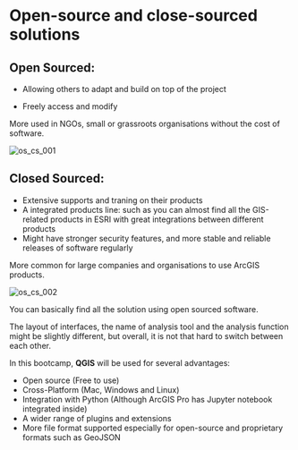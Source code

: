 # Open-source and close-sourced solutions

## Open Sourced:

- Allowing others to adapt and build on top of the project

- Freely access and modify

More used in NGOs, small or grassroots organisations without the cost of software.

![os_cs_001](../imgs/os_cs_001.webp)

## Closed Sourced:

- Extensive supports and traning on their products
- A integrated products line: such as you can almost find all the GIS-related products in ESRI with great integrations between different products
- Might have stronger security features, and more stable and reliable releases of software regularly

More common for large companies and organisations to use ArcGIS products. 

![os_cs_002](../imgs/os_cs_002.webp)

You can basically find all the solution using open sourced software.

The layout of interfaces, the name of analysis tool and the analysis function might be slightly different, but overall, it is not that hard to switch between each other.

In this bootcamp, **QGIS** will be used for several advantages:

- Open source (Free to use)
- Cross-Platform (Mac, Windows and Linux)
- Integration with Python (Although ArcGIS Pro has Jupyter notebook integrated inside)
- A wider range of plugins and extensions
- More file format supported especially for open-source and proprietary formats such as GeoJSON
